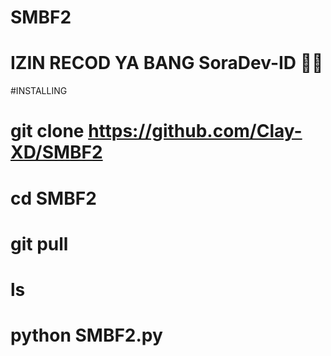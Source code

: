 # SMBF2
# IZIN RECOD YA BANG SoraDev-ID 🙏🏻
#INSTALLING
# git clone https://github.com/Clay-XD/SMBF2
# cd SMBF2
# git pull
# ls
# python SMBF2.py
